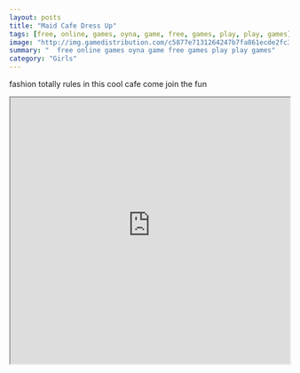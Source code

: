 ```yaml
---
layout: posts
title: "Maid Cafe Dress Up"
tags: [free, online, games, oyna, game, free, games, play, play, games]
image: "http://img.gamedistribution.com/c5877e7131264247b7fa861ecde2fc35.jpg"
summary: "  free online games oyna game free games play play games"
category: "Girls"
---
```


fashion totally rules in this cool cafe come join the fun

<iframe width="100%" height="480px;" src="http://flash.gamedistribution.com?game=c5877e7131264247b7fa861ecde2fc35"></iframe>